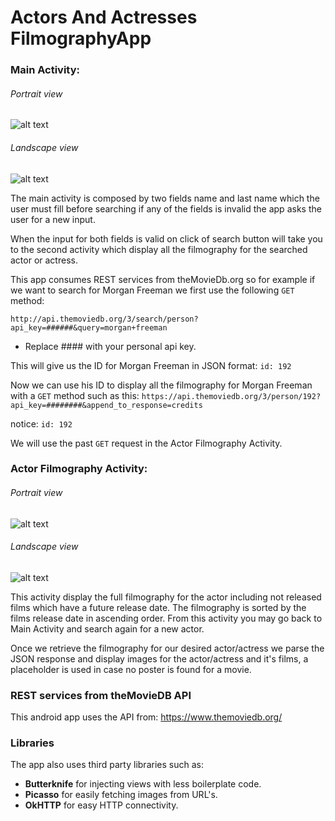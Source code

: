 # Actors And Actresses FilmographyApp

### Main Activity:

###### Portrait view

![alt text](http://i.imgur.com/utBmwE9.jpg?1 "Main Activity Snapshot")

###### Landscape view

![alt text](http://i.imgur.com/O2AiyQZ.jpg?1 "Main Activity Snapshot")

The main activity is composed by two fields name and last name which the user must fill before searching if any of the fields is invalid the app asks the user for a new input.

When the input for both fields is valid on click of search button will take you to the second activity which display all the filmography for the searched actor or actress.

This app consumes REST services from theMovieDb.org so for example if we want to search for Morgan Freeman we first use the following `GET` method:

`http://api.themoviedb.org/3/search/person?api_key=######&query=morgan+freeman`

* Replace #### with your personal api key.


This will give us the ID for Morgan Freeman in JSON format: `id: 192`


Now we can use his ID to display all the filmography for Morgan Freeman with a `GET` method such as this:
`https://api.themoviedb.org/3/person/192?api_key=########&append_to_response=credits`

notice: `id: 192`

We will use the past `GET` request in the Actor Filmography Activity.

### Actor Filmography Activity:

###### Portrait view

![alt text](http://i.imgur.com/EgNk8Qt.png?1 "Main Activity Snapshot")

###### Landscape view

![alt text](http://i.imgur.com/wYjECWH.png?1 "Main Activity Snapshot")

This activity display the full filmography for the actor including not released films which have a future release date. The filmography is sorted by the films release date in ascending order. From this activity you may go back to Main Activity and search again for a new actor.

Once we retrieve the filmography for our desired actor/actress we parse the JSON response and display images for the actor/actress and it's films, a placeholder is used in case no poster is found for a movie.

### REST services from theMovieDB API

This android app uses the API from: https://www.themoviedb.org/ 

### Libraries
The app also uses third party libraries such as:
* **Butterknife** for injecting views with less boilerplate code.
* **Picasso** for easily fetching images from URL's.
* **OkHTTP** for easy HTTP connectivity.




